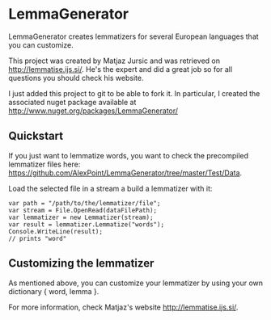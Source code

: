 LemmaGenerator
==============

LemmaGenerator creates lemmatizers for several European languages that you can customize.

This project was created by Matjaz Jursic and was retrieved on http://lemmatise.ijs.si/. He's the expert and did a great job so for all questions you should check his website.

I just added this project to git to be able to fork it. In particular, I created the associated nuget package available at http://www.nuget.org/packages/LemmaGenerator/


Quickstart
----------------

If you just want to lemmatize words, you want to check the precompiled lemmatizer files here: https://github.com/AlexPoint/LemmaGenerator/tree/master/Test/Data.

Load the selected file in a stream a build a lemmatizer with it:

	var path = "/path/to/the/lemmatizer/file";
	var stream = File.OpenRead(dataFilePath);
	var lemmatizer = new Lemmatizer(stream);
	var result = lemmatizer.Lemmatize("words");
	Console.WriteLine(result);
	// prints "word"


Customizing the lemmatizer
----------------

As mentioned above, you can customize your lemmatizer by using your own dictionary { word, lemma }.

For more information, check Matjaz's website http://lemmatise.ijs.si/.